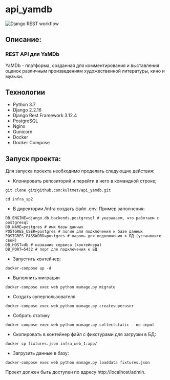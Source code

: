 # api_yamdb


![Django REST workflow](https://github.com/MaryMash/yamdb_final/actions/workflows/yamdb_workflow.yml/badge.svg)

## Описание:
### REST API для YaMDb
YaMDb - платформа, созданная для комментирования и выставления оценок различным произведениям художественной литературы, кино и музыки. 

## Технологии
- Python 3.7
- Django 2.2.16
- Django Rest Framework 3.12.4
- PostgreSQL
- Nginx
- Gunicorn
- Docker
- Docker Compose

## Запуск проекта:

Для запуска проекта необходимо проделать следующие действия:

* Клонировать репозиторий и перейти в него в командной строке;

```
git clone git@github.com:kultmet/api_yamdb.git
```

```
cd infra_sp2
```

* В директории /infra создать файл .env. Пример заполнения:

```
DB_ENGINE=django.db.backends.postgresql # указываем, что работаем с postgresql
DB_NAME=postgres # имя базы данных
POSTGRES_USER=postgres # логин для подключения к базе данных
POSTGRES_PASSWORD=postgres # пароль для подключения к БД (установите свой)
DB_HOST=db # название сервиса (контейнера)
DB_PORT=5432 # порт для подключения к БД 
```

* Запустить контейнер;

```
docker-compose up -d
```

* Выполнить миграции

```
docker-compose exec web python manage.py migrate
```
* Создать суперпользователя

```
docker-compose exec web python manage.py createsuperuser
```

* Собрать статику

```
docker-compose exec web python manage.py collectstatic --no-input 
```

* Скопировать в контейнер файл с фикстурами для загрузки в БД:

```
docker cp fixtures.json infra_web_1:app/
```

* Загрузить данные в базу:

```
docker-compose exec web python manage.py loaddata fixtures.json
```

Проект должен быть доступен по адресу http://localhost/admin. 
